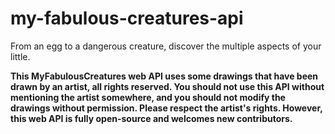 # my-fabulous-creatures-api
From an egg to a dangerous creature, discover the multiple aspects of your little.

**This MyFabulousCreatures web API uses some drawings that have been drawn by an artist, all rights reserved. You should not use this API without mentioning the artist somewhere, and you should not modify the drawings without permission. Please respect the artist's rights. However, this web API is fully open-source and welcomes new contributors.**
